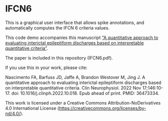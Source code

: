# IFCN6
This is a graphical user interface that allows spike annotations, and automatically computes the IFCN 6 criteria values.

This code demo accompanies this manuscript ["A quantitative approach to evaluating interictal epileptiform discharges based on interpretable quantitative criteria”](https://pubmed.ncbi.nlm.nih.gov/36473334/).

The paper is included in this repository (IFCN6.pdf).

If you use this in your work, please cite: 

Nascimento FA, Barfuss JD, Jaffe A, Brandon Westover M, Jing J. A quantitative approach to evaluating interictal epileptiform discharges based on interpretable quantitative criteria. Clin Neurophysiol. 2022 Nov 17;146:10-17. doi: 10.1016/j.clinph.2022.10.018. Epub ahead of print. PMID: 36473334.

This work is licensed under a Creative Commons Attribution-NoDerivatives 4.0 International License (https://creativecommons.org/licenses/by-nd/4.0/).
